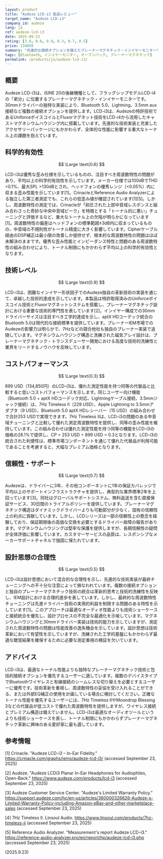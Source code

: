 ```yaml
---
layout: product
title: "Audeze LCD-i3 製品レビュー"
target_name: "Audeze LCD-i3"
company_id: audeze
lang: ja
ref: audeze-lcd-i3
date: 2025-09-23
rating: [3.0, 0.6, 0.9, 0.3, 0.7, 0.5]
price: 134850
summary: "先進的な接続オプションを備えたプレーナーマグネチック・インイヤーモニターですが、周波数特性に問題があります"
tags: [Bluetooth, インイヤーモニター, オープンバック, プレーナーマグネチック]
permalink: /products/ja/audeze-lcd-i3/
---
```

## 概要

Audeze LCD-i3は、iSINE 20の後継機種として、フラッグシップモデルLCD-i4の「弟分」に位置するプレーナーマグネチック・インイヤーモニターです。30mmドライバーの独特な実装により、Bluetooth 5.0、Lightning、3.5mm aux接続など複数の接続オプションを提供します。LCD-i3は、Audezeの特許技術であるUniforceボイスコイルとFluxorマグネット技術をLCD-i4から流用したキャストマグネシウムハウジング内に搭載しています。先進的な技術実装と充実したアクセサリーパッケージにもかかわらず、全体的な性能に影響する重大なトーナル上の課題を抱えています。

## 科学的有効性

$$ \Large \text{0.6} $$

LCD-i3は優秀な歪み仕様を示しているものの、注目すべき周波数特性の問題があり、平均以上の科学的有効性を示しています。メーカー仕様では100dBでTHD <0.1%、最大SPL >130dBとされ、ヘッドフォンの優秀レンジ（<0.05%）内に収まる歪み性能を示しています[1]。CrinacleとReference Audio Analyzerによる独立した第三者測定でも、これらの低歪み値が確認されています[1][5]。しかし、周波数特性の測定では、Crinacleが「抑圧された上部中音域レスポンスと組み合わさった奇妙な中央中音域ピーク」を特徴とする「トーナル的に悪い」チューニングと評価するなど、重大なトーナル上の欠陥が明らかになっています[1]。周波数特性の偏差はヘッドフォンの標準範囲±3dB内に収まっているものの、中音域の不規則性がトーナル精度に大きく影響しています。Cipherケーブル経由のDSP補正は最小限の改善しか提供せず、根本的な周波数特性の問題はほぼ未解決のままです。優秀な歪み性能とインピーダンス特性と問題のある周波数特性の組み合わせにより、トーナル制限にもかかわらず平均以上の科学的有効性となります。

## 技術レベル

$$ \Large \text{0.9} $$

LCD-i3は、困難なインイヤー形状因子でのAudeze独自の革新技術の実装を通じて、卓越した技術的達成を示しています。本製品は特許取得済みのUniforceボイスコイル技術とFluxorマグネットシステムを搭載し、プレーナーマグネチック設計における重要な技術的専門性を表しています[2]。インイヤー構成での30mmドライバーサイズは注目すべき工学的達成を示し、aptX HDコーデック統合のBluetooth 5.0は現代的な接続標準を提供しています。プレーナーIEM市場でのAudezeの影響力は明らかで、7Hzなどの競合他社も独自のプレーナー実装で追随しています。マグネシウムハウジング構造と洗練された磁気アレイ設計は、プレーナーマグネチック・トランスデューサー開発における高度な技術的洗練性と業界をリードするノウハウを反映しています。

## コストパフォーマンス

$$ \Large \text{0.3} $$

899 USD（134,850円）のLCD-i3は、優れた測定性能を持つ同等の代替品と比較すると低いコストパフォーマンスを示します。同じユーザー向け機能（Bluetooth 5.0 + aptX HDコーデック対応、Lightningケーブル接続、3.5mmジャック接続）は、7Hz Timeless II（229 USD）、Apple Lightning to 3.5mmアダプタ（9 USD）、Bluetooth 5.0 aptX HDレシーバー（15 USD）の組み合わせで合計253 USDで実現できます。7Hz Timeless IIは、LCD-i3の問題のある中音域チューニングと比較して優れた測定周波数特性を提供し、同等の歪み性能を維持しています。この組み合わせは優れた測定性能を持つ同等の機能をLCD-i3の価格の28.1%で提供し、CP = 253 USD ÷ 899 USD = 0.3となります。LCD-i3の統合された利便性は、標準市場コンポーネントを通じて優れた代替品が利用可能であることを考慮すると、大幅なプレミアム価格となります。

## 信頼性・サポート

$$ \Large \text{0.7} $$

Audezeは、ドライバーに3年、その他コンポーネントに1年の保証カバレッジで平均以上のサポートインフラストラクチャを提供し、典型的な業界標準2年を上回っています[3]。同社はグローバルサポートシステム、無料返送を含む直接保証サービス、30日間のトライアルポリシーを提供しています。プレーナーマグネチック構造はダイナミックドライバーよりも可動部分が少なく、固有の信頼性上の利点に貢献しています。しかし、LCDシリーズは一部の信頼性上の懸念を経験しており、保証期限後の高価な交換を必要とするドライバー故障の報告があります。マグネシウムハウジングは堅牢な保護を提供しますが、長期信頼性の疑問が全体評価に影響しています。カスタマーサービスの品質は、レスポンシブなメーカーサポートチャネルで強固に保たれています。

## 設計思想の合理性

$$ \Large \text{0.5} $$

LCD-i3は設計思想において混合的な合理性を示し、先進的な技術実装が最終チューニングへの不十分な注意によって損なわれています。複数の接続オプションと独自のプレーナーマグネチック技術の統合は革新的思考と技術的洗練性を反映し、IEM設計における合理的進歩を表しています。しかし、最終的な周波数特性チューニングは先進ドライバー技術の実用的利益を制限する問題のある特性を示しています[1]。このアプローチは最適なオーディオ性能よりも技術ショーケースと接続統合を優先し、設計プロセスの不完全な最適化を示唆しています。マグネシウムハウジングと30mmドライバー実装は技術的能力を示していますが、測定された周波数特性の問題は性能改善の逸失機会を示しています。設計思想は技術革新において有望性を示していますが、洗練された工学的基盤にもかかわらず最適な聴覚結果を確保するために必要な測定重視の検証を欠いています。

## アドバイス

LCD-i3は、最適なトーナル性能よりも独特なプレーナーマグネチック技術と包括的接続オプションを優先するユーザーに適しています。複数のデバイスタイプでBluetoothワイヤレスと有線接続のシームレスな切り替えを必要とするユーザーに優秀です。技術革新を重視し、周波数特性の妥協を受け入れることができる、または外部EQ補正の使用を計画している場合に検討してください。正確なトーナル性能を優先するユーザーには、7Hz Timeless IIやMoondrop Blessing 3などの代替品が低コストで優れた周波数特性を提供しますが、ワイヤレス接続とプレミアム構造は備えていません。LCD-i3は最適なオーディオツールというよりも技術ショーケースを表し、トーナル制限にもかかわらずプレーナーマグネチック革新に興味のある愛好家に最も適しています。

## 参考情報

[1] Crinacle. "Audeze LCD-i3 – In-Ear Fidelity." https://crinacle.com/graphs/iems/audeze-lcd-i3/ (accessed September 23, 2025)

[2] Audeze. "Audeze LCDi3 Planar In-Ear Headphones for Audiophiles, Open-Back." https://www.audeze.com/products/lcd-i3 (accessed September 23, 2025)

[3] Audeze Customer Service Center. "Audeze's Limited Warranty Policy." https://support.audeze.com/hc/en-us/articles/360000326626-Audeze-s-Limited-Warranty-Policy-including-Amazon-eBay-and-other-marketplace-sales (accessed September 23, 2025)

[4] 7Hz Timeless II. Linsoul Audio. https://www.linsoul.com/products/7hz-timeless-ii (accessed September 23, 2025)

[5] Reference Audio Analyzer. "Measurement's report Audeze LCD-i3." https://reference-audio-analyzer.pro/en/report/hp/audeze-lcd-i3.php (accessed September 23, 2025)

(2025.9.23)